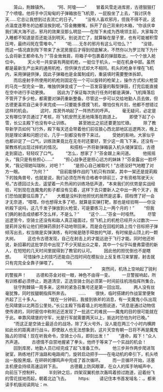 　　笼山，荆棘镇外。
　　“阿、阿嚏——”
　　冒着风雪走进库房，古德狠狠打了个喷嚏。他将手中沉甸甸的子弹箱放在飞机旁，一屁股坐了上去，“我讨厌冬天……它总让我想到过去流亡的日子。”
　　“没有人喜欢邪月，但我不得不说，这点温度连寒冬的边都没挨到呢。”芬金撇撇嘴，拆开了自己背来的木箱，“你该庆幸我们离大海不远，邪月的效果没那么明显——在陛下未成为西境领主前，大家每次入睡都不知道是否还能活到明天。别说流亡了，就算躲在屋子里，也有可能被积雪压垮，最终闷死在雪堆中。”
　　“呃……无冬的邪月有这么可怕么？”
　　“没错，而这一情况直到陛下带来了水泥房屋后才得到彻底解决，不然你以为罗兰陛下为什么会将新王都命名为？”芬金耸耸肩，将箱子中包裹着的弹鼓取出，一个个放入舱位中。
　　天火号一共安装有两挺机枪，一挺位于机头，一挺在机身中部。虽然都是最新生产出来的通用机枪，但供弹方式却大不相同。机头的枪身半埋在飞机内，采用弹链供弹，因此子弹箱也是金属制成的，重装填时需要整体拆卸。
　　而后座射手所使用的机枪则固定在一个可以旋转的枪架上，操作方式和火枪营的马克一型完全一致，唯独供弹变成了一个一百发容量的鞍型弹鼓，打完后能直接在空中进行手动更换。
　　因此为了保证每次执行任务时都是满弹，飞机降落后不管开了多少枪，都需要对弹药重新整备。尽管这一步可以交给地勤人员去做，但古德更喜欢自己亲手来完成——只要能多摸摸飞机，哪怕仅有片刻，他都不想错过这样的机会。
　　这时，库房外响起了一阵热烈的呼声。
　　毫无疑问，必定是又有哪位学员通过了考核，将飞机安然无恙地降落在跑道上。
　　即使下起了小雪，长公主殿下也没有中止训练。
　　甚至她比之前还要更加忙碌。
　　除了教导新学员如何飞行外，殿下每天还会带着他们前往狼心西北部地区巡逻两次，晚上则是理论课和问题讨论，几乎一刻都没有停下来过。
　　受她的影响，大家似乎也都卯足了一口气，训练效果竟比在无冬时还要好，至少这一周飞下来，还没有一架教练机出现过摔机的情况。
　　和搭档一齐将新弹箱装入机头储弹室后，古德走到窗边，轻轻叹了口气。
　　“怎么，想家了？”芬金跟上来问道。
　　他摇摇头，“我只是有些担心……”
　　“担心战争还是担心远方的妹妹？”芬金露出一脸坏笑，“我记得她叫瑞秋，对吧？”
　　“是担心自己被取代！”古德没好气地瞪了对方一眼。
　　“为何？”
　　“目前能够作战的飞机只有四架，其中一架还是提莉殿下的独角兽号，也就是说，我们必须在所有合格者中排前三，才有资格驾驶天火号。”古德回过头去，遥望着一片热闹的训练场低声道，“本来我们的优势是实战经验，可到现在连魔鬼的影子都没有见着，这样下去只要新人之中出一两个天才，我们恐怕就要往后靠了。”
　　大概是没料到他担忧的居然是这事，搭档愣了好一会才无奈道，“喂喂，你也想得太多了吧，就算是实弹打靶，那也是经验啊——你没听殿下说吗，这几千发子弹放到火枪营，可是要练习上一两个月的！”
　　“但我们俩的射击成绩都不怎么样，不是么？”
　　“这个……”芬金一时哑然。
　　尽管巡逻至今，空骑士还没有和敌人真正碰面过，但飞机上的机枪已经开火过数次——提莉并没有让他们把弹药原封不动地带回来，而是会在回程的路上找个目标把子弹倾泻出去，权当做是实弹演练，有时候是随手释放的气球，有时候是山顶上的一颗大树。
　　这也令古德发现，自己在射击上的才能远逊于飞行才能。同时他还听说，新招募的这批学员中出现了不少天赋出众之辈，其中一个似乎叫曼弗雷德的新人，在短短的几天时间里就得到了教官的认可。
　　因此他的担忧倒也不是瞎想。
　　可惜操作上的技巧还能自己找时间在模拟台上反复练习来掌握，射击就只有完完全全靠子弹喂了。
　　“呜————————————————————”
　　突然间，机场上空响起了锐利的警报声！
　　古德和芬金对视一眼，神色不由得一变。
　　一旦警报响起，所有训练都必须停止，跑道清空，正选空骑士则必须第一时间前往机场指挥所集合。
　　驻守荆棘镇一周多来，这样的紧急召集号还是第一回出现。
　　两人没有丝毫犹豫，同时拔腿朝指挥所奔去。
　　……
　　很快，临时搭建的作战室里便聚齐起了三十多人。
　　“就在一分钟前，我接到铁斧的消息，有一支魔鬼小队出现在风啸堡以北两百公里处。”长公主殿下指着墙上的地图说道，“讯息是通过动物信使传递的，同时密信中称附近还发现了一批逃亡的难民——魔鬼的目的很可能就在于此。单靠风啸堡的守军，光是行军就需要两天以上，抵达时恐怕为时已晚。”
　　“而这正是空骑士最适合的战场，除了天火号外，没人能在两三个小时内横跨如此长的距离进行战斗。即使敌人也无法想象到，这片天空有朝一日将不再是魔鬼独占的领域！现在听我命令，空骑士小队，即刻出发！”
　　“遵命，殿下！”众人齐声道。
　　古德情不自禁地握紧了拳头，他终于等来了一个实战的机会！
　　回到库房，地勤人员已经完成了起飞准备工作。
　　他三步并作两步爬进驾驶室，熟练地打开油路和电路阀门，旋转启动把手——在电动机的牵引下，机头喷出一股股黑烟，在砰砰的爆鸣声中完成了首次循环。
　　而一旦循环开始，活塞主机便会持续高速运转下去。
　　古德戴上防风眼罩，在众人的挥手呐喊声中，向前压下控制杆。
　　半刻钟之后，四架双翼机依次轰鸣着掠过跑道，迎着纷飞的雪花拔地而起，朝着北边飞去。
　　https:
　　请记住本书首发域名：.。都来读手机版阅读网址：m.